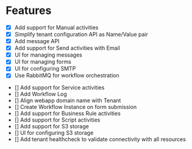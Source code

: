 # Features

- [x] Add support for Manual activities
- [x] Simplify tenant configuration API as Name/Value pair
- [x] Add message API
- [x] Add support for Send activities with Email
- [x] UI for managing messages
- [x] UI for managing forms
- [x] UI for configuring SMTP
- [x] Use RabbitMQ for workflow orchestration
- [] Add support for Service activities
- [] Add Workflow Log
- [] Align webapp domain name with Tenant
- [] Create Workflow Instance on form submission
- [] Add support for Business Rule activities
- [] Add support for Script activities
- [] Add support for S3 storage
- [] UI for configuring S3 storage
- [] Add tenant healthcheck to validate connectivity with all resources
